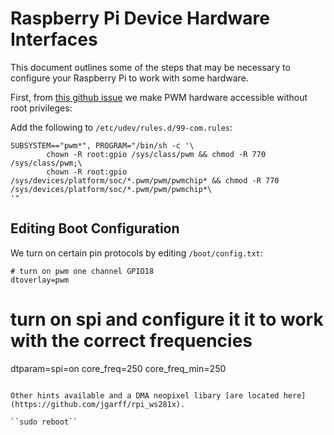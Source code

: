 ﻿# Raspberry Pi Device Hardware Interfaces 

This document outlines some of the steps that may be necessary to configure your Raspberry Pi to work with some hardware.

First, from [this github issue](https://github.com/raspberrypi/linux/issues/1983) we make PWM hardware accessible without root privileges:

Add the following to ``/etc/udev/rules.d/99-com.rules``:

```console
SUBSYSTEM=="pwm*", PROGRAM="/bin/sh -c '\
        chown -R root:gpio /sys/class/pwm && chmod -R 770 /sys/class/pwm;\
        chown -R root:gpio /sys/devices/platform/soc/*.pwm/pwm/pwmchip* && chmod -R 770 /sys/devices/platform/soc/*.pwm/pwm/pwmchip*\
'"
```
## Editing Boot Configuration

We turn on certain pin protocols by editing ``/boot/config.txt``:

```console
# turn on pwm one channel GPIO18
dtoverlay=pwm
```
# turn on spi and configure it it to work with the correct frequencies
dtparam=spi=on
core_freq=250
core_freq_min=250
```

Other hints available and a DMA neopixel libary [are located here](https://github.com/jgarff/rpi_ws281x).

``sudo reboot``
